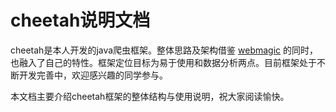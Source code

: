 # cheetah说明文档

cheetah是本人开发的java爬虫框架。整体思路及架构借鉴 [webmagic](https://github.com/code4craft/webmagic) 的同时，也融入了自己的特性。框架定位目标为易于使用和数据分析两点。目前框架处于不断开发完善中，欢迎感兴趣的同学参与。



本文档主要介绍cheetah框架的整体结构与使用说明，祝大家阅读愉快。

